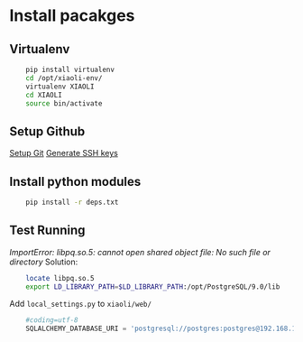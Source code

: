
# Install pacakges #

## Virtualenv ##
``` sh
    pip install virtualenv
    cd /opt/xiaoli-env/
    virtualenv XIAOLI
    cd XIAOLI
    source bin/activate
```


## Setup Github ##
[Setup Git](https://help.github.com/articles/set-up-git)
[Generate SSH keys](https://help.github.com/articles/generating-ssh-keys)


## Install python modules ##

``` sh
    pip install -r deps.txt
```

## Test Running ##
*ImportError: libpq.so.5: cannot open shared object file: No such file or directory*
Solution:

``` sh
    locate libpq.so.5
    export LD_LIBRARY_PATH=$LD_LIBRARY_PATH:/opt/PostgreSQL/9.0/lib
```

Add `local_settings.py` to `xiaoli/web/`

``` python
    #coding=utf-8
    SQLALCHEMY_DATABASE_URI = 'postgresql://postgres:postgres@192.168.100.71/ipon'
```
